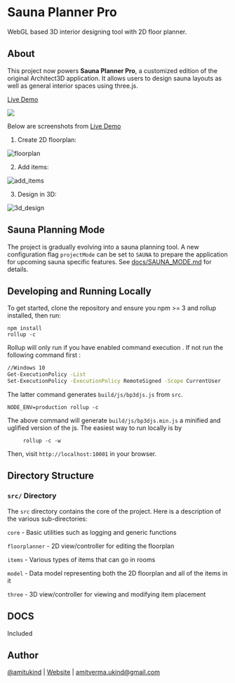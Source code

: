 # Sauna Planner Pro

WebGL based 3D interior designing tool with 2D floor planner.

## About
This project now powers **Sauna Planner Pro**, a customized edition of the original Architect3D application. It allows users to design sauna layouts as well as general interior spaces using three.js.

[Live Demo](http://amitukind.com/projects/architect3d/)

![](./images/architect3d.jpg)

 Below are screenshots from  [Live Demo](http://amitukind.com/projects/architect3d/)

1) Create 2D floorplan:

![floorplan](./images/floorplan2d.png)

2) Add items:

![add_items](./images/items.png)

3) Design in 3D:

![3d_design](./images/floorplan3d.png)

## Sauna Planning Mode

The project is gradually evolving into a sauna planning tool. A new configuration flag `projectMode` can be set to `SAUNA` to prepare the application for upcoming sauna specific features. See [docs/SAUNA_MODE.md](docs/SAUNA_MODE.md) for details.


## Developing and Running Locally

To get started, clone the repository and ensure you npm >= 3 and rollup installed, then run:

    npm install
    rollup -c

Rollup will only run if you have enabled command execution . If not run the following command first :
```bash
//Windows 10
Get-ExecutionPolicy -List
Set-ExecutionPolicy -ExecutionPolicy RemoteSigned -Scope CurrentUser
```
The latter command generates `build/js/bp3djs.js` from `src`. 

```
NODE_ENV=production rollup -c
```

The above command will generate `build/js/bp3djs.min.js` a minified and uglified version of the js. The easiest way to run locally is by

```
     rollup -c -w
```
Then, visit `http://localhost:10001` in your browser.


## Directory Structure

### `src/` Directory

The `src` directory contains the core of the project. Here is a description of the various sub-directories:

`core` - Basic utilities such as logging and generic functions

`floorplanner` - 2D view/controller for editing the floorplan

`items` - Various types of items that can go in rooms

`model` - Data model representing both the 2D floorplan and all of the items in it

`three` - 3D view/controller for viewing and modifying item placement


## DOCS ##
Included



## Author
[@amitukind](https://github.com/amitukind/) | [Website](http://amitukind.com/) | [amitverma.ukind@gmail.com](mailto:amitverma.ukind@gmail.com)
